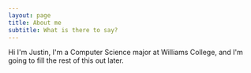```yaml
---
layout: page
title: About me
subtitle: What is there to say?
---
```


Hi I'm Justin, I'm a Computer Science major at Williams College, and I'm going to fill the rest of this out later.
